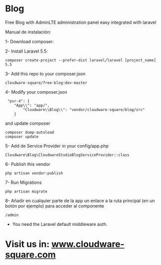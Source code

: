 # Blog
Free Blog with AdminLTE administration panel easy integrated with laravel

Manual de instalación:

1- Download composer:


2- Install Laravel 5.5:

	composer create-project --prefer-dist laravel/laravel [project_name] 5.5

3- Add this repo to your composer.json

    cloudware-square/free-blog:dev-master

4- Modify your composer.json

	 "psr-4": {
		"App\\": "app/",
	    	"Cloudware\\Blog\\": "vendor/cloudware-square/blog/src"
		}

and update composer

	composer dump-autoload
	composer update

5- Add de Service Provider in your config/app.php

    Cloudware\Blog\CloudwareStudioBlogServiceProvider::class

6- Publish this vendor

	php artisan vendor:publish

7- Run Migrations

	php artisan migrate

8- Añadir en cualquier parte de la app un enlace a la ruta principal (en un botón por ejemplo) para acceder al componente

	/admin

* You need the Laravel default middleware auth.

# Visit us in: www.cloudware-square.com

